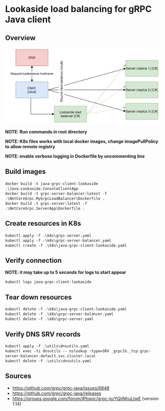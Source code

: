 # Lookaside load balancing for gRPC Java client

## Overview

![Overview](./overview.PNG)

__NOTE: Run commands in root directory__

__NOTE: K8s files works with local docker images, change imagePullPolicy to allow remote registry__

__NOTE: enable verbose logging in Dockerfile by uncommenting line__

## Build images

```
docker build -t java-grpc-client-lookaside .\Java.Lookaside.ConsoleClientApp
docker build -t grpc-server-balancer:latest -f .\NetCoreGrpc.MyGrpcLoadBalancer\Dockerfile .
docker build -t grpc-server:latest -f .\NetCoreGrpc.ServerApp\Dockerfile .
```

## Create resources in K8s
```
kubectl apply -f .\k8s\grpc-server.yaml
kubectl apply -f .\k8s\grpc-server-balancer.yaml
kubectl create -f .\k8s\java-grpc-client-lookaside.yaml
```

## Verify connection

__NOTE: it may take up to 5 seconds for logs to start appear__

```
kubectl logs java-grpc-client-lookaside
```

## Tear down resources
```
kubectl delete -f .\k8s\java-grpc-client-lookaside.yaml
kubectl delete -f .\k8s\grpc-server-balancer.yaml
kubectl delete -f .\k8s\grpc-server.yaml
```

## Verify DNS SRV records
```
kubectl apply -f .\utils\dnsutils.yaml
kubectl exec -ti dnsutils -- nslookup -type=SRV _grpclb._tcp.grpc-server-balancer.default.svc.cluster.local
kubectl delete -f .\utils\dnsutils.yaml
```

## Sources

- https://github.com/grpc/grpc-java/issues/6848
- https://github.com/grpc/grpc-java/releases
- https://groups.google.com/forum/#!topic/grpc-io/YQiiNhuLtwE (version 1.14)
